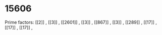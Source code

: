 # 15606

Prime factors: [[2]] , [[3]] , [[2601]] , [[3]] , [[867]] , [[3]] , [[289]] , [[17]] , [[17]] , [[17]] , 